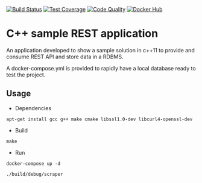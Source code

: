 [![Build Status](https://travis-ci.org/campisano/cpp_sample_web_scraping_app.svg?branch=master "Build Status")](https://travis-ci.org/campisano/cpp_sample_web_scraping_app)
[![Test Coverage](https://codecov.io/gh/campisano/cpp_sample_web_scraping_app/branch/master/graph/badge.svg "Test Coverage")](https://codecov.io/gh/campisano/cpp_sample_web_scraping_app)
[![Code Quality](https://img.shields.io/lgtm/grade/cpp/g/campisano/cpp_sample_web_scraping_app.svg "Code Quality")](https://lgtm.com/projects/g/campisano/cpp_sample_web_scraping_app/context:cpp)
[![Docker Hub](https://img.shields.io/docker/image-size/riccardocampisano/public/cpp_sample_web_scraping_app-latest?label=cpp_sample_web_scraping_app-latest&logo=docker)](https://hub.docker.com/r/riccardocampisano/public/tags?name=cpp_sample_web_scraping_app)

# C++ sample REST application

An application developed to show a sample solution in c++11 to provide and consume REST API and store data in a RDBMS.

A docker-compose.yml is provided to rapidly have a local database ready to test the project.



## Usage

* Dependencies

```apt-get install gcc g++ make cmake libssl1.0-dev libcurl4-openssl-dev```

* Build

```make```

* Run

```docker-compose up -d```

```./build/debug/scraper```
